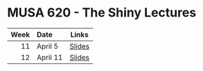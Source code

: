 # MUSA 620 - The Shiny Lectures

| Week | Date | Links |
|---:|:---|:---:|
| 11 | April 5 | [Slides](https://github.com/seankross/musa620/tree/master/week11) |
| 12 | April 11 | [Slides](https://github.com/seankross/musa620/tree/master/week12) |


